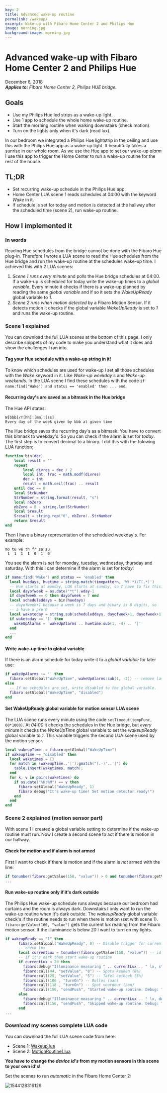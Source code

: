 ```yaml
---
key: 2
title: Advanced wake-up routine
permalink: /wakeup/
excerpt: Wake-up with Fibaro Home Center 2 and Philips Hue
image: morning.jpg
background-image: morning.jpg
---
```


# Advanced wake-up with Fibaro Home Center 2 and Philips Hue

December 6, 2018  
_**Applies to:** Fibaro Home Center 2, Philips HUE bridge._

## Goals

* Use my Philips Hue led strips as a wake-up light.
* Use 1 app to schedule the whole home wake-up routine.
* Start the morning routine when walking downstairs (check motion).
* Turn on the lights only when it's dark (read lux).

In our bedroom we integrated a Philips Hue lightstrip in the ceiling and use this with the Philips Hue app as a wake-up light. It beautifully fakes a sunrise in our whole room. As we use the Hue app to set our wake-up _alarm_ I use this app to trigger the Home Center to run a wake-up routine for the rest of the house.

## TL;DR

* Set recurring wake-up schedule in the Philips Hue app.
* Home Center LUA scene 1 reads schedules at 04:00 with the keyword _Wake_ in it.
* If schedule is set for today and motion is detected at the hallway after the scheduled time (scene 2), run wake-up routine.

## How I implemented it

### In words

Reading Hue schedules from the bridge cannot be done with the Fibaro Hue plug-in. Therefore I wrote a LUA scene to read the Hue schedules from the Hue bridge and run the wake-up routine at the schedules wake-up time. I achieved this with 2 LUA scenes:

1. *Scene 1* _runs every minute_ and polls the Hue bridge schedules at 04:00. If a wake-up is scheduled for today write the wake-up times to a _global variable_. Every minute it checks if there is a wake-up planned by reading the same _global variable_ and if so it sets the _WakeUpReady_ global variable to _1_.
2. *Scene 2* _runs when motion detected_ by a Fibaro Motion Sensor. If it detects motion it checks if the global variable _WakeUpReady_ is set to _1_ and runs the wake-up routine.

### Scene 1 explained

You can download the full LUA scenes at the bottom of this page. I only describe snippets of my code to make you understand what it does and show the challenges I ran into.

#### Tag your Hue schedule with a wake-up string in it!

To know which schedules are used for wake-up I set all those schedules with the _Wake_ keyword in it. Like _Wake-up weekday's_ and _Wake-up weekends_. In the LUA scene I find these schedules with the code `if name:find('Wake') and status == 'enabled' then ... end`.

#### Recurring day's are saved as a bitmask in the Hue bridge

The Hue API states:

```
W[bbb]/T[hh]:[mm]:[ss]
Every day of the week given by bbb at given time
```

The Hue bridge saves the recurring day's as a bitmask. You have to convert this bitmask to weekday's. So you can check if the alarm is set for _today_. The first step is to convert decimal to a binary. I did this with the folowing LUA function:

```lua
function bin(dec)
    local result = ""
    repeat
        local divres = dec / 2
        local int, frac = math.modf(divres)
        dec = int
        result = math.ceil(frac) .. result
    until dec == 0
    local StrNumber
    StrNumber = string.format(result, "s")
    local nbZero
    nbZero = 8 - string.len(StrNumber)
    local Sresult
    Sresult = string.rep("0", nbZero)..StrNumber
    return Sresult
end
```

Then I have a binary representation of the scheduled weekday's. For example:

```
mo tu we th fr sa su
 1  1  1  1  0  1  0
```

You see the alarm is set for monday, tuesday, wednesday, thursday and saturday. With this I can determine if the alarm is set for _today_:

```lua
if name:find('Wake') and status == 'enabled' then
  local huedays, huetime = string.match(timepattern, 'W(.*)/T(.*)')
  -- Hue starts at monday, LUA starts at sunday, so I have to fix this.
  local dayofweek = os.date("*t").wday-1
  if dayofweek == 0 then dayofweek = 7 end
  local scheduleddays = bin(huedays)
  -- dayofweek+1 because a week is 7 days and binary is 8 digits, so
  -- a have a pre 0
  local waketoday = string.sub(scheduleddays, dayofweek+1, dayofweek+1)
  if waketoday == '1' then
    wakeUpAlarms =  wakeUpAlarms .. huetime:sub(1, -4) .. '|'
  end
  ...
end
```

#### Write wake-up time to global variable

If there is an alarm schedule for today write it to a _global variable_ for later use:

```lua
if wakeUpAlarms ~= '' then
  fibaro:setGlobal("WakeUpTime", wakeUpAlarms:sub(1, -2)) -- remove last |
else
  -- If no schedules are set, write disabled to the global variable.
  fibaro:setGlobal("WakeUpTime", "disabled")
end
```

#### Set WakeUpReady global variable for motion sensor LUA scene

The LUA scene runs every minute using the code `setTimeout(tempFunc, 60*1000)`. At _04:00_ it checks the schedules in the Hue bridge, but _every minute_ it checks the _WakeUpTime_ global variable to set the _wakeupReady_ global variable to _1_. This variable triggers the second LUA scene used by the motion sensor.

```lua
local wakeupTime  = fibaro:getGlobal("WakeUpTime")
if wakeupTime ~= "disabled" then
  local waketimes = {}
  for match in (wakeupTime..'|'):gmatch("(.-)"..'|') do
    table.insert(waketimes, match);
  end
  for k, v in pairs(waketimes) do
    if os.date("%H:%M") == v then
      fibaro:setGlobal("WakeUpReady", 1)
      fibaro:debug("It's wake-up time! Set motion detector ready!")
    end
  end
end
```

### Scene 2 explained (motion sensor part)

With scene 1 I created a global variable setting to determine if the wake-up routine must run. Now I create a second scene to act if there is motion in our hallway.

#### Check for motion and if alarm is not armed

First I want to check if there is motion and if the alarm is _not_ armed with the line:

```lua
if tonumber(fibaro:getValue(158, "value")) > 0 and tonumber(fibaro:getValue(158, "armed")) == 0 then
...
```

#### Run wake-up routine only if it's dark outside

The Philips Hue wake-up schedule runs always because our bedroom had curtains and the room is always dark. Downstairs I only want to run the wake-up routine when it's dark outside. The _wakeupReady_ global variable check's if the routine needs to run when there is motion (set with scene 1). `fibaro:getValue(160, "value")` gets the current lux reading from the Fibaro motion sensor. If the illuminance is below _20_ I want to turn on my lights.

```lua
if wakeupReady == "1" then
      fibaro:setGlobal("WakeUpReady", 0) -- Disable trigger for current wake-up time.
      -- check lux
      local currentLux = tonumber(fibaro:getValue(160, "value")) -- id 160 is sensors light device.
      -- If it's dark then start wake-up routine
      if currentLux < 20 then
        fibaro:debug("Illuminance measuring " .. currentLux .. " lx, starting wake-up routine.")
        fibaro:call(44, "setValue", "8") -- Spots keuken (8%)
        fibaro:call(29, "setValue", "5") -- Tafel eethoek (5%)
        fibaro:call(106 , "turnOn") -- Bolles (aan)
        fibaro:call(118 , "turnOn") -- Spot voordeur (aan)
        fibaro:call(156, "sendPush", "Started wake-up routine. Debug: " .. currentLux .. " lx")
      else
        fibaro:debug("Illuminance measuring " .. currentLux .. " lx, do nothing.")
        fibaro:call(156, "sendPush", "Skipped wake-up routine. Debug: " .. currentLux .. " lx")
      end
...
```

### Download my scenes complete LUA code

You can download the full LUA scene code from here:

* Scene 1: [Wakeup.lua](https://github.com/joepv/fibaro/blob/master/Wakeup.lua)
* Scene 2: [MotionRoutine1.lua](https://github.com/joepv/fibaro/blob/master/MotionRoutine1.lua)

**You have to change the _device id's_ from my motion sensors in this scene to your own id's!**

Set the scenes to run _automatic_ in the Fibaro Home Center 2:

![1544128316129](../images/screenshots/1544128316129.png)